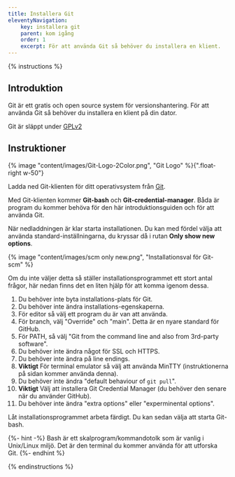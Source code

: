 ```yaml
---
title: Installera Git
eleventyNavigation:
    key: installera git
    parent: kom igång
    order: 1
    excerpt: För att använda Git så behöver du installera en klient.
---
```


{% instructions %}

## Introduktion

Git är ett gratis och open source system för versionshantering. För att använda Git så behöver du installera en klient på din dator.

Git är släppt under [GPLv2](https://opensource.org/licenses/GPL-2.0)

## Instruktioner

{% image "content/images/Git-Logo-2Color.png", "Git Logo" %}{".float-right w-50"}

Ladda ned Git-klienten för ditt operativsystem från [Git](https://git-scm.com/downloads).

Med Git-klienten kommer **Git-bash** och **Git-credential-manager**. Båda är program du kommer behöva för den här introduktionsguiden och för att använda Git.

När nedladdningen är klar starta installationen. Du kan med fördel välja att använda standard-inställningarna, du kryssar då i rutan **Only show new options**.

{% image "content/images/scm only new.png", "Installationsval för Git-scm" %}

Om du inte väljer detta så ställer installationsprogrammet ett stort antal frågor, här nedan finns det en liten hjälp för att komma igenom dessa.

1. Du behöver inte byta installations-plats för Git.
2. Du behöver inte ändra installations-egenskaperna.
3. För editor så välj ett program du är van att använda.
4. För branch, välj "Override" och "main". Detta är en nyare standard för GitHub.
5. För PATH, så välj "Git from the command line and also from 3rd-party software".
6. Du behöver inte ändra något för SSL och HTTPS.
7. Du behöver inte ändra på line endings.
8. **Viktigt** För terminal emulator så välj att använda MinTTY (instruktionerna på sidan kommer använda denna).
9. Du behöver inte ändra "default behaviour of `git pull`".
10. **Viktigt** Välj att installera Git Credential Manager (du behöver den senare när du använder GitHub).
11. Du behöver inte ändra "extra options" eller "experminental options".

Låt installationsprogrammet arbeta färdigt. Du kan sedan välja att starta Git-bash.

{%- hint -%}
Bash är ett skalprogram/kommandotolk som är vanlig i Unix/Linux miljö. Det är den terminal du kommer använda för att utforska Git.
{%- endhint %}

{% endinstructions %}
